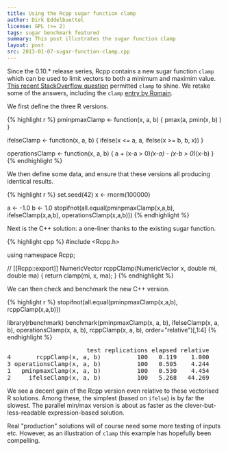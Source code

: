 ```yaml
---
title: Using the Rcpp sugar function clamp
author: Dirk Eddelbuettel
license: GPL (>= 2)
tags: sugar benchmark featured
summary: This post illustrates the sugar function clamp
layout: post
src: 2013-01-07-sugar-function-clamp.cpp
---
```

Since the 0.10.* release series, Rcpp contains a new sugar function `clamp`
which can be used to limit vectors to both a minimum and maximim value.
[This recent StackOverflow question](http://stackoverflow.com/questions/13868963/clip-values-between-a-minimum-and-maximum-allowed-value-in-r/) permitted `clamp` to
shine. We retake some of the answers, including the `clamp` [entry by Romain](http://stackoverflow.com/questions/13868963/clip-values-between-a-minimum-and-maximum-allowed-value-in-r/13870367#13870367).

We first define the three R versions.



{% highlight r %}
pminpmaxClamp <- function(x, a, b) {
    pmax(a, pmin(x, b) )
}

ifelseClamp <- function(x, a, b) {
    ifelse(x <= a,  a, ifelse(x >= b, b, x))
}

operationsClamp <- function(x, a, b) {
    a + (x-a > 0)*(x-a) - (x-b > 0)*(x-b)
}
{% endhighlight %}


We then define some data, and ensure that these versions all
producing identical results.

{% highlight r %}
set.seed(42)
x <- rnorm(100000)

a <- -1.0
b <- 1.0
stopifnot(all.equal(pminpmaxClamp(x,a,b), ifelseClamp(x,a,b), operationsClamp(x,a,b)))
{% endhighlight %}


Next is the C++ solution: a one-liner thanks to the existing sugar function.

{% highlight cpp %}
#include <Rcpp.h>

using namespace Rcpp;

// [[Rcpp::export]]
NumericVector rcppClamp(NumericVector x, double mi, double ma) {
    return clamp(mi, x, ma);
}
{% endhighlight %}


We can then check and benchmark the new C++ version.

{% highlight r %}
stopifnot(all.equal(pminpmaxClamp(x,a,b), rcppClamp(x,a,b)))

library(rbenchmark)
benchmark(pminpmaxClamp(x, a, b), 
          ifelseClamp(x, a, b), 
          operationsClamp(x, a, b),
          rcppClamp(x, a, b),
          order="relative")[,1:4]
{% endhighlight %}



<pre class="output">
                      test replications elapsed relative
4       rcppClamp(x, a, b)          100   0.119    1.000
3 operationsClamp(x, a, b)          100   0.505    4.244
1   pminpmaxClamp(x, a, b)          100   0.530    4.454
2     ifelseClamp(x, a, b)          100   5.268   44.269
</pre>


We see a decent gain of the Rcpp version even relative to these
vectorised R solutions. Among these, the simplest (based on
`ifelse`) is by far the slowest.  The parallel min/max version is
about as faster as the clever-but-less-readable expression-based
solution.

Real "production" solutions will of course need some more testing
of inputs etc.  However, as an illustration of `clamp` this example
has hopefully been compelling.
